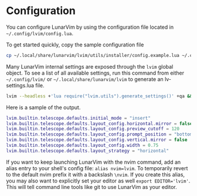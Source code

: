 # Configuration

You can configure LunarVim by using the configuration file located in `~/.config/lvim/config.lua`.

To get started quickly, copy the sample configuration file

```bash
cp ~/.local/share/lunarvim/lvim/utils/installer/config.example.lua ~/.config/lvim/config.lua
```

Many LunarVim internal settings are exposed through the `lvim` global object.
To see a list of all available settings, run this command from either `~/.config/lvim/` or `~/.local/share/lunarvim/lvim` to generate an lv-settings.lua file.

```bash
lvim --headless +'lua require("lvim.utils").generate_settings()' +qa && sort -o lv-settings.lua{,}
```

Here is a sample of the output.

```lua
lvim.builtin.telescope.defaults.initial_mode = "insert"
lvim.builtin.telescope.defaults.layout_config.horizontal.mirror = false
lvim.builtin.telescope.defaults.layout_config.preview_cutoff = 120
lvim.builtin.telescope.defaults.layout_config.prompt_position = "bottom"
lvim.builtin.telescope.defaults.layout_config.vertical.mirror = false
lvim.builtin.telescope.defaults.layout_config.width = 0.75
lvim.builtin.telescope.defaults.layout_strategy = "horizontal"
```

If you want to keep launching LunarVim with the nvim command, add an alias entry to your shell's config file: `alias nvim=lvim`. To temporarily revert to the default nvim prefix it with a backslash `\nvim`. If you create this alias, you may also want to explicitly set your editor as well `export EDITOR='lvim'`. This will tell command line tools like git to use LunarVim as your editor.
